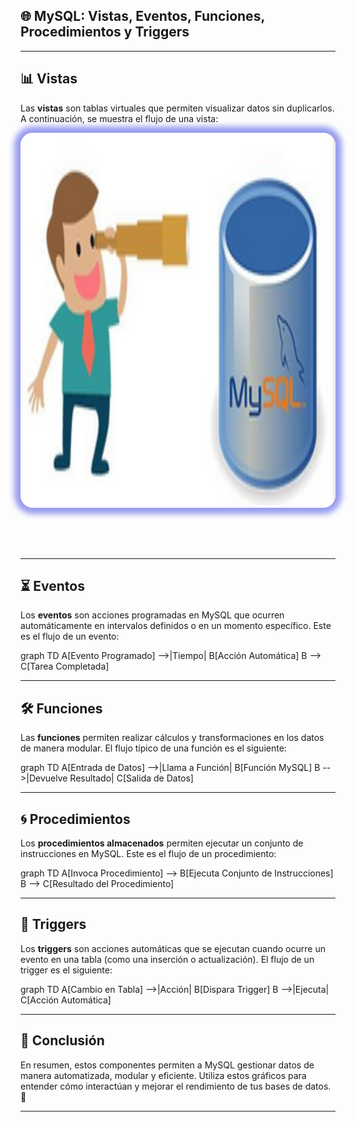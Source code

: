 ## 🌐 MySQL: Vistas, Eventos, Funciones, Procedimientos y Triggers

---

## 📊 Vistas

Las **vistas** son tablas virtuales que permiten visualizar datos sin duplicarlos. A continuación, se muestra el flujo de una vista:

<img src="img/vistas_1.png" alt="vistas_1"	style="height: 600px; margin: 0 auto 4rem auto; background: transparent; box-shadow: 0 0 10px 10px rgb(150, 156, 238); border-radius: 20px;" class="demo-logo">

---

## ⏳ Eventos

Los **eventos** son acciones programadas en MySQL que ocurren automáticamente en intervalos definidos o en un momento específico. Este es el flujo de un evento:

<div class="mermaid">
graph TD
    A[Evento Programado] -->|Tiempo| B[Acción Automática]
    B --> C[Tarea Completada]
</div>

---

## 🛠️ Funciones

Las **funciones** permiten realizar cálculos y transformaciones en los datos de manera modular. El flujo típico de una función es el siguiente:

<div class="mermaid">
graph TD
    A[Entrada de Datos] -->|Llama a Función| B[Función MySQL]
    B -->|Devuelve Resultado| C[Salida de Datos]
</div>

---

## 🌀 Procedimientos

Los **procedimientos almacenados** permiten ejecutar un conjunto de instrucciones en MySQL. Este es el flujo de un procedimiento:

<div class="mermaid">
graph TD
    A[Invoca Procedimiento] --> B[Ejecuta Conjunto de Instrucciones]
    B --> C[Resultado del Procedimiento]
</div>

---

## 🔁 Triggers

Los **triggers** son acciones automáticas que se ejecutan cuando ocurre un evento en una tabla (como una inserción o actualización). El flujo de un trigger es el siguiente:

<div class="mermaid">
graph TD
    A[Cambio en Tabla] -->|Acción| B[Dispara Trigger]
    B -->|Ejecuta| C[Acción Automática]
</div>

---

## 🔗 Conclusión

En resumen, estos componentes permiten a MySQL gestionar datos de manera automatizada, modular y eficiente. Utiliza estos gráficos para entender cómo interactúan y mejorar el rendimiento de tus bases de datos. 🚀

---


